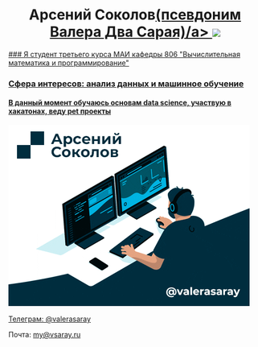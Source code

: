 <h1 align="center">Арсений Соколов<a href="#" target="_blank">(псевдоним Валера Два Сарая)/a> 
<img src="https://github.com/blackcater/blackcater/raw/main/images/Hi.gif" height="32"/></h1>
### Я студент третьего курса МАИ кафедры 806 "Вычислительная математика и программирование"

### Сфера интересов: анализ данных и машинное обучение

#### В данный момент обучаюсь основам data science, участвую в хакатонах, веду pet проекты
![Иллюстрация к проекту](/home.gif)

Телеграм: [@valerasaray](http://valerasaray.t.me)

Почта: [my@vsaray.ru](my@vsaray.ru)
